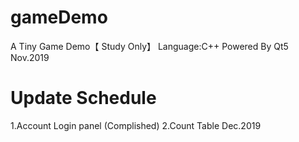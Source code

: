 # gameDemo
A Tiny Game Demo【 Study Only】
Language:C++
Powered By Qt5
                          Nov.2019



# Update Schedule
1.Account Login panel  (Complished)
2.Count Table
               Dec.2019
